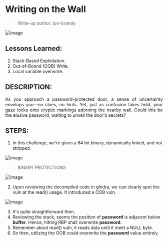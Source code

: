 # Writing on the Wall
> Write-up author: jon-brandy

![image](https://github.com/jon-brandy/hackthebox/assets/70703371/d24cac08-522a-4ee3-8295-b10a354eb6eb)


## Lessons Learned:
1. Stack-Based Exploitation.
2. Out-of-Bound (OOB) Write.
3. Local variable overwrite.

## DESCRIPTION:
<p align="justify">As you approach a password-protected door, a sense of uncertainty envelops you—no clues, no hints. Yet, just as confusion takes hold, your gaze locks onto cryptic markings adorning the nearby wall. Could this be the elusive password, waiting to unveil the door's secrets?</p>

## STEPS:
1. In this challenge, we're given a 64 bit binary, dynamically linked, and not stripped.

![image](https://github.com/jon-brandy/hackthebox/assets/70703371/3ee7ab91-a225-49b5-905c-4efbfa5c2190)


> BINARY PROTECTIONS

![image](https://github.com/jon-brandy/hackthebox/assets/70703371/0f7df9ca-e75c-44bc-9f79-d2d1de4fb592)


2. Upon reviewing the decompiled code in ghidra, we can clearly spot the vuln at the read() usage. It introduced a OOB vuln.

![image](https://github.com/jon-brandy/hackthebox/assets/70703371/cb41ecaf-6ff5-44d2-95a3-a917fc690d96)


3. It's quite straightforward then.
4. Reviewing the stack, seems the position of **password** is adjacent below **buffer**. Hence, hitting RBP shall overwrite **password**.
5. Remember about read() vuln, it reads data until it meet a NULL byte.
6. So then, utilizing the OOB could overwrite the **password** value entirely.
